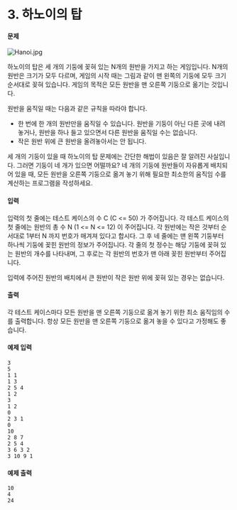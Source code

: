# 3. 하노이의 탑

#### 문제

![Hanoi.jpg](http://algospot.com/media/judge-attachments/8cb6ad23fcf3eb42d978d8da99e9ace3/Hanoi.jpg)

하노이의 탑은 세 개의 기둥에 꽂혀 있는 N개의 원반을 가지고 하는 게임입니다. N개의 원반은 크기가 모두 다르며, 게임의 시작 때는 그림과 같이 맨 왼쪽의 기둥에 모두 크기 순서대로 꽂혀 있습니다. 게임의 목적은 모든 원반을 맨 오른쪽 기둥으로 옮기는 것입니다.

원반을 움직일 때는 다음과 같은 규칙을 따라야 합니다.

- 한 번에 한 개의 원반만을 움직일 수 있습니다. 원반을 기둥이 아닌 다른 곳에 내려놓거나, 원반을 하나 들고 있으면서 다른 원반을 움직일 수는 없습니다.
- 작은 원반 위에 큰 원반을 올려놓아서는 안 됩니다.

세 개의 기둥이 있을 때 하노이의 탑 문제에는 간단한 해법이 있음은 잘 알려진 사실입니다. 그러면 기둥이 네 개가 있으면 어떨까요? 네 개의 기둥에 원반들이 자유롭게 배치되어 있을 때, 모든 원반을 오른쪽 기둥으로 옮겨 놓기 위해 필요한 최소한의 움직임 수를 계산하는 프로그램을 작성하세요.



#### 입력

입력의 첫 줄에는 테스트 케이스의 수 C (C <= 50) 가 주어집니다. 각 테스트 케이스의 첫 줄에는 원반의 총 수 N (1 <= N <= 12) 이 주어집니다. 각 원반에는 작은 것부터 순서대로 1부터 N 까지 번호가 매겨져 있다고 합시다. 그 후 네 줄에는 맨 왼쪽 기둥부터 하나씩 기둥에 꽂힌 원반의 정보가 주어집니다. 각 줄의 첫 정수는 해당 기둥에 꽂혀 있는 원반의 개수를 나타내며, 그 후로는 각 원반의 번호가 맨 아래 꽂힌 원반부터 주어집니다.

입력에 주어진 원반의 배치에서 큰 원반이 작은 원반 위에 꽂혀 있는 경우는 없습니다.



#### 출력

각 테스트 케이스마다 모든 원반을 맨 오른쪽 기둥으로 옮겨 놓기 위한 최소 움직임의 수를 출력합니다. 항상 모든 원반을 맨 오른쪽 기둥으로 옮겨 놓을 수 있다고 가정해도 좋습니다.



#### 예제 입력

```
3
5
1 1
1 3
2 5 4
1 2
3
1 2
0
2 3 1
0
10
2 8 7
2 5 4
3 6 3 2
3 10 9 1 
```



#### 예제 출력

```
10
4
24
```

